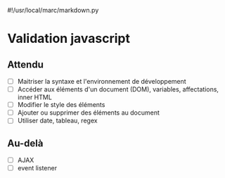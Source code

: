 #!/usr/local/marc/markdown.py

# Validation javascript

## Attendu 
- [ ] Maitriser la syntaxe et l'environnement de développement
- [ ] Accéder aux éléments d'un document (DOM), variables, affectations, inner HTML
- [ ] Modifier le style des éléments
- [ ] Ajouter ou supprimer des éléments au document
- [ ] Utiliser date, tableau, regex

## Au-delà 
- [ ] AJAX
- [ ] event listener
